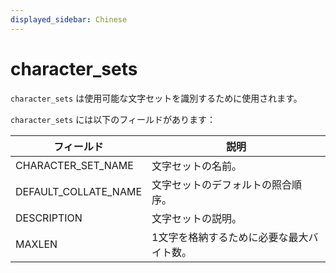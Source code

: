 ```yaml
---
displayed_sidebar: Chinese
---
```


# character_sets

`character_sets` は使用可能な文字セットを識別するために使用されます。

`character_sets` には以下のフィールドがあります：

| **フィールド**         | **説明**                           |
| -------------------- | ---------------------------------- |
| CHARACTER_SET_NAME   | 文字セットの名前。                 |
| DEFAULT_COLLATE_NAME | 文字セットのデフォルトの照合順序。 |
| DESCRIPTION          | 文字セットの説明。                 |
| MAXLEN               | 1文字を格納するために必要な最大バイト数。 |

